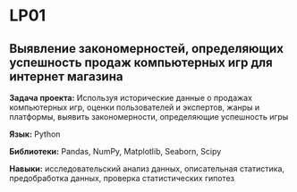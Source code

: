 # LP01
## Выявление закономерностей, определяющих успешность продаж компьютерных игр для интернет магазина
**Задача проекта:** Используя исторические данные о продажах компьютерных игр, оценки пользователей и экспертов, жанры и платформы, выявить закономерности, определяющие успешность игры

**Язык:** Python 

**Библиотеки:** Pandas, NumPy, Matplotlib, Seaborn, Scipy

**Навыки:** исследовательский анализ данных, описательная статистика, предобработка данных, проверка статистических гипотез
